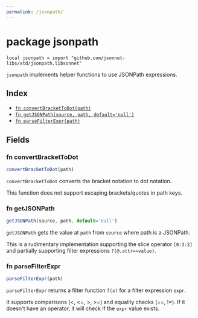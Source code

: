 ```yaml
---
permalink: /jsonpath/
---
```


# package jsonpath

```jsonnet
local jsonpath = import "github.com/jsonnet-libs/xtd/jsonpath.libsonnet"
```

`jsonpath` implements helper functions to use JSONPath expressions.

## Index

* [`fn convertBracketToDot(path)`](#fn-convertbrackettodot)
* [`fn getJSONPath(source, path, default='null')`](#fn-getjsonpath)
* [`fn parseFilterExpr(path)`](#fn-parsefilterexpr)

## Fields

### fn convertBracketToDot

```ts
convertBracketToDot(path)
```

`convertBracketToDot` converts the bracket notation to dot notation.

This function does not support  escaping brackets/quotes in path keys.


### fn getJSONPath

```ts
getJSONPath(source, path, default='null')
```

`getJSONPath` gets the value at `path` from `source` where path is a JSONPath.

This is a rudimentary implementation supporting the slice operator `[0:3:2]` and
partially supporting filter expressions `?(@.attr==value)`.


### fn parseFilterExpr

```ts
parseFilterExpr(path)
```

`parseFilterExpr` returns a filter function `f(x)` for a filter expression `expr`.

 It supports comparisons (<, <=, >, >=) and equality checks (==, !=). If it doesn't
 have an operator, it will check if the `expr` value exists.
